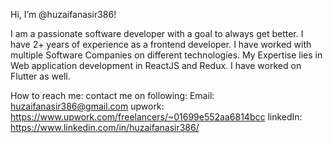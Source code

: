 Hi, I’m @huzaifanasir386!

I am a passionate software developer with a goal to always get better. I have 2+ years of experience as a frontend developer. I have worked with multiple Software Companies on different technologies.
My Expertise lies in Web application development in ReactJS and Redux. I have worked on Flutter as well.

How to reach me: contact me on following:
      Email: huzaifanasir386@gmail.com
      upwork: https://www.upwork.com/freelancers/~01699e552aa6814bcc
      linkedIn: https://www.linkedin.com/in/huzaifanasir386/
